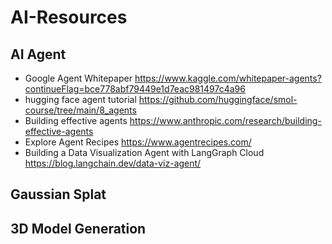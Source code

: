 # AI-Resources

## AI Agent
* Google Agent Whitepaper  https://www.kaggle.com/whitepaper-agents?continueFlag=bce778abf79449e1d7eac981497c4a96
* hugging face agent tutorial  https://github.com/huggingface/smol-course/tree/main/8_agents
* Building effective agents  https://www.anthropic.com/research/building-effective-agents
* Explore Agent Recipes  https://www.agentrecipes.com/
* Building a Data Visualization Agent with LangGraph Cloud   https://blog.langchain.dev/data-viz-agent/

## Gaussian Splat

## 3D Model Generation
